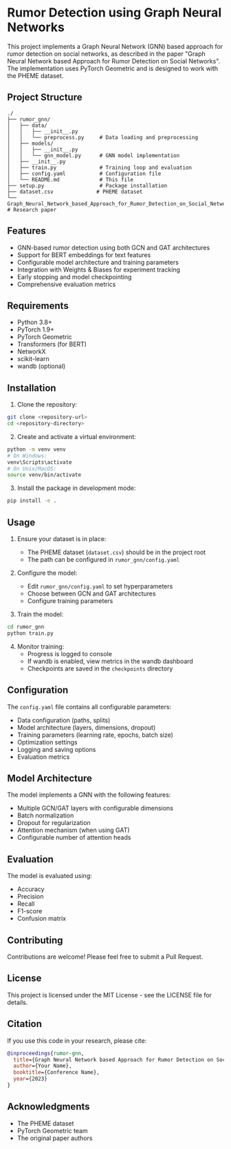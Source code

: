# Rumor Detection using Graph Neural Networks

This project implements a Graph Neural Network (GNN) based approach for rumor detection on social networks, as described in the paper "Graph Neural Network based Approach for Rumor Detection on Social Networks". The implementation uses PyTorch Geometric and is designed to work with the PHEME dataset.

## Project Structure

```
./
├── rumor_gnn/
│   ├── data/
│   │   ├── __init__.py
│   │   └── preprocess.py     # Data loading and preprocessing
│   ├── models/
│   │   ├── __init__.py
│   │   └── gnn_model.py      # GNN model implementation
│   ├── __init__.py
│   ├── train.py              # Training loop and evaluation
│   ├── config.yaml           # Configuration file
│   └── README.md             # This file
├── setup.py                  # Package installation
├── dataset.csv              # PHEME dataset
└── Graph_Neural_Network_based_Approach_for_Rumor_Detection_on_Social_Networks.pdf  # Research paper
```

## Features

- GNN-based rumor detection using both GCN and GAT architectures
- Support for BERT embeddings for text features
- Configurable model architecture and training parameters
- Integration with Weights & Biases for experiment tracking
- Early stopping and model checkpointing
- Comprehensive evaluation metrics

## Requirements

- Python 3.8+
- PyTorch 1.9+
- PyTorch Geometric
- Transformers (for BERT)
- NetworkX
- scikit-learn
- wandb (optional)

## Installation

1. Clone the repository:
```bash
git clone <repository-url>
cd <repository-directory>
```

2. Create and activate a virtual environment:
```bash
python -m venv venv
# On Windows:
venv\Scripts\activate
# On Unix/MacOS:
source venv/bin/activate
```

3. Install the package in development mode:
```bash
pip install -e .
```

## Usage

1. Ensure your dataset is in place:
   - The PHEME dataset (`dataset.csv`) should be in the project root
   - The path can be configured in `rumor_gnn/config.yaml`

2. Configure the model:
   - Edit `rumor_gnn/config.yaml` to set hyperparameters
   - Choose between GCN and GAT architectures
   - Configure training parameters

3. Train the model:
```bash
cd rumor_gnn
python train.py
```

4. Monitor training:
   - Progress is logged to console
   - If wandb is enabled, view metrics in the wandb dashboard
   - Checkpoints are saved in the `checkpoints` directory

## Configuration

The `config.yaml` file contains all configurable parameters:

- Data configuration (paths, splits)
- Model architecture (layers, dimensions, dropout)
- Training parameters (learning rate, epochs, batch size)
- Optimization settings
- Logging and saving options
- Evaluation metrics

## Model Architecture

The model implements a GNN with the following features:

- Multiple GCN/GAT layers with configurable dimensions
- Batch normalization
- Dropout for regularization
- Attention mechanism (when using GAT)
- Configurable number of attention heads

## Evaluation

The model is evaluated using:
- Accuracy
- Precision
- Recall
- F1-score
- Confusion matrix

## Contributing

Contributions are welcome! Please feel free to submit a Pull Request.

## License

This project is licensed under the MIT License - see the LICENSE file for details.

## Citation

If you use this code in your research, please cite:

```bibtex
@inproceedings{rumor-gnn,
  title={Graph Neural Network based Approach for Rumor Detection on Social Networks},
  author={Your Name},
  booktitle={Conference Name},
  year={2023}
}
```

## Acknowledgments

- The PHEME dataset
- PyTorch Geometric team
- The original paper authors 